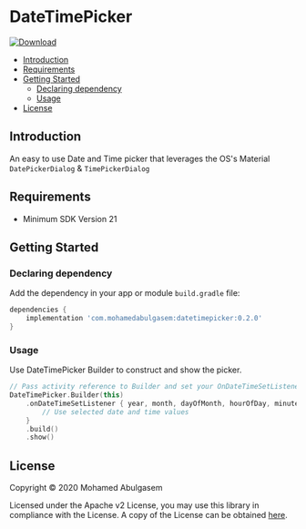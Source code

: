 # DateTimePicker
[![Download](https://api.bintray.com/packages/mohamedabulgasem/maven/datetimepicker/images/download.svg)](https://bintray.com/mohamedabulgasem/maven/datetimepicker/_latestVersion)

  - [Introduction](#introduction)
  - [Requirements](#requirements)
  - [Getting Started](#getting-started)
    - [Declaring dependency](#declaring-dependency)
    - [Usage](#usage)
  - [License](#license)

## Introduction
An easy to use Date and Time picker that leverages the OS's Material
`DatePickerDialog` & `TimePickerDialog`

## Requirements

- Minimum SDK Version 21

## Getting Started

### Declaring dependency

Add the dependency in your app or module `build.gradle` file:

```gradle
dependencies {
    implementation 'com.mohamedabulgasem:datetimepicker:0.2.0'
}
```

### Usage

Use DateTimePicker Builder to construct and show the picker.

```kotlin
// Pass activity reference to Builder and set your OnDateTimeSetListener
DateTimePicker.Builder(this)
    .onDateTimeSetListener { year, month, dayOfMonth, hourOfDay, minute ->
        // Use selected date and time values
    }
    .build()
    .show()
```

## License

Copyright © 2020 Mohamed Abulgasem

   Licensed under the Apache v2 License, you may use this library in
   compliance with the License. A copy of the License can be obtained
   [here](http://www.apache.org/licenses/LICENSE-2.0).
